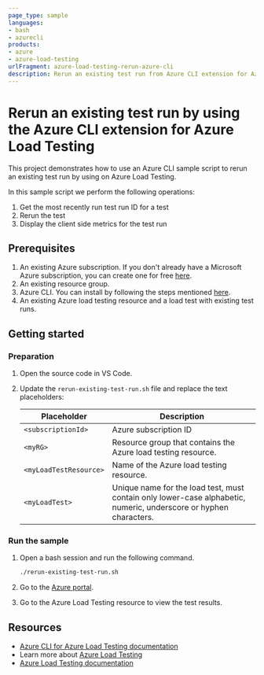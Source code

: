 ```yaml
---
page_type: sample
languages:
- bash
- azurecli
products:
- azure
- azure-load-testing
urlFragment: azure-load-testing-rerun-azure-cli
description: Rerun an existing test run from Azure CLI extension for Azure Load Testing
---
```


# Rerun an existing test run by using the Azure CLI extension for Azure Load Testing

This project demonstrates how to use an Azure CLI sample script to rerun an existing test run by using on Azure Load Testing.

In this sample script we perform the following operations:

1. Get the most recently run test run ID for a test
1. Rerun the test
1. Display the client side metrics for the test run

## Prerequisites

1. An existing Azure subscription. If you don't already have a Microsoft Azure subscription, you can create one for free [here](http://go.microsoft.com/fwlink/?LinkId=330212).
1. An existing resource group.
1. Azure CLI. You can install by following the steps mentioned [here](https://docs.microsoft.com/cli/azure/install-azure-cli).
1. An existing Azure load testing resource and a load test with existing test runs.

## Getting started

### Preparation

1. Open the source code in VS Code.

1. Update the `rerun-existing-test-run.sh` file and replace the text placeholders:

    | Placeholder | Description |
    | ----------- | ----------- |
    | `<subscriptionId>` | Azure subscription ID |
    | `<myRG>` | Resource group that contains the Azure load testing resource. |
    | `<myLoadTestResource>` | Name of the Azure load testing resource.  |
    | `<myLoadTest>` | Unique name for the load test, must contain only lower-case alphabetic, numeric, underscore or hyphen characters. |

### Run the sample

1. Open a bash session and run the following command.

	 ``` Bash
	 ./rerun-existing-test-run.sh
	 ```

1. Go to the [Azure portal](https://portal.azure.com).

1. Go to the Azure Load Testing resource to view the test results.

## Resources

- [Azure CLI for Azure Load Testing documentation](https://learn.microsoft.com/cli/azure/service-page/azure%20load%20testing)
- Learn more about [Azure Load Testing](https://aka.ms/malt)
- [Azure Load Testing documentation](https://aka.ms/malt-docs)
